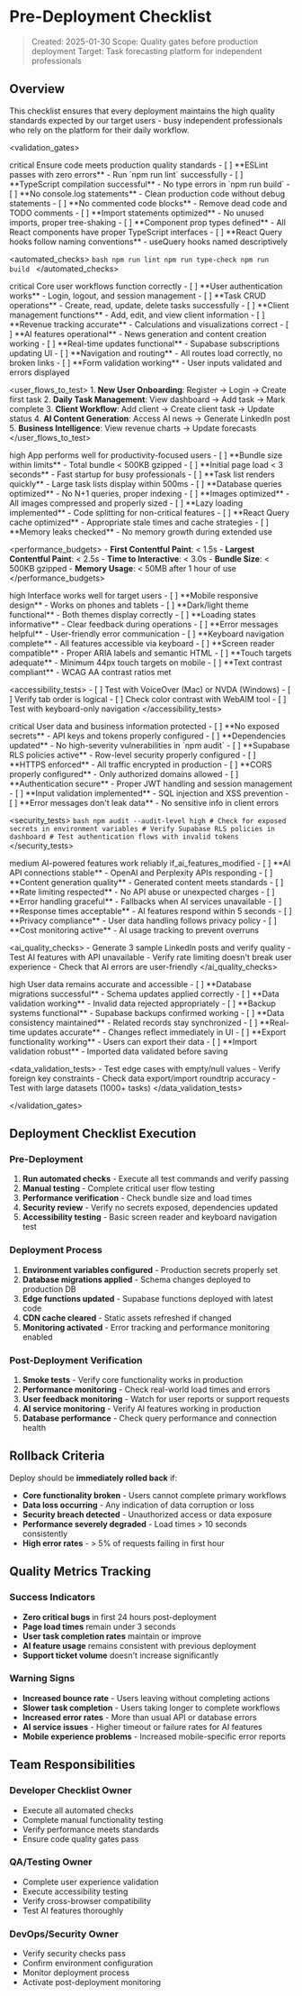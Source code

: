 # Pre-Deployment Checklist

> Created: 2025-01-30
> Scope: Quality gates before production deployment
> Target: Task forecasting platform for independent professionals

## Overview

This checklist ensures that every deployment maintains the high quality standards expected by our target users - busy independent professionals who rely on the platform for their daily workflow.

<validation_gates>

<gate name="code_quality">
  <priority>critical</priority>
  <description>Ensure code meets production quality standards</description>
  
  <checks>
    - [ ] **ESLint passes with zero errors** - Run `npm run lint` successfully
    - [ ] **TypeScript compilation successful** - No type errors in `npm run build`
    - [ ] **No console.log statements** - Clean production code without debug statements
    - [ ] **No commented code blocks** - Remove dead code and TODO comments
    - [ ] **Import statements optimized** - No unused imports, proper tree-shaking
    - [ ] **Component prop types defined** - All React components have proper TypeScript interfaces
    - [ ] **React Query hooks follow naming conventions** - useQuery hooks named descriptively
  </checks>
  
  <automated_checks>
    ```bash
    npm run lint
    npm run type-check
    npm run build
    ```
  </automated_checks>
</gate>

<gate name="functionality">
  <priority>critical</priority>
  <description>Core user workflows function correctly</description>
  
  <checks>
    - [ ] **User authentication works** - Login, logout, and session management
    - [ ] **Task CRUD operations** - Create, read, update, delete tasks successfully
    - [ ] **Client management functions** - Add, edit, and view client information
    - [ ] **Revenue tracking accurate** - Calculations and visualizations correct
    - [ ] **AI features operational** - News generation and content creation working
    - [ ] **Real-time updates functional** - Supabase subscriptions updating UI
    - [ ] **Navigation and routing** - All routes load correctly, no broken links
    - [ ] **Form validation working** - User inputs validated and errors displayed
  </checks>
  
  <user_flows_to_test>
    1. **New User Onboarding**: Register → Login → Create first task
    2. **Daily Task Management**: View dashboard → Add task → Mark complete
    3. **Client Workflow**: Add client → Create client task → Update status
    4. **AI Content Generation**: Access AI news → Generate LinkedIn post
    5. **Business Intelligence**: View revenue charts → Update forecasts
  </user_flows_to_test>
</gate>

<gate name="performance">
  <priority>high</priority>
  <description>App performs well for productivity-focused users</description>
  
  <checks>
    - [ ] **Bundle size within limits** - Total bundle < 500KB gzipped
    - [ ] **Initial page load < 3 seconds** - Fast startup for busy professionals
    - [ ] **Task list renders quickly** - Large task lists display within 500ms
    - [ ] **Database queries optimized** - No N+1 queries, proper indexing
    - [ ] **Images optimized** - All images compressed and properly sized
    - [ ] **Lazy loading implemented** - Code splitting for non-critical features
    - [ ] **React Query cache optimized** - Appropriate stale times and cache strategies
    - [ ] **Memory leaks checked** - No memory growth during extended use
  </checks>
  
  <performance_budgets>
    - **First Contentful Paint**: < 1.5s
    - **Largest Contentful Paint**: < 2.5s
    - **Time to Interactive**: < 3.0s
    - **Bundle Size**: < 500KB gzipped
    - **Memory Usage**: < 50MB after 1 hour of use
  </performance_budgets>
</gate>

<gate name="user_experience">
  <priority>high</priority>
  <description>Interface works well for target users</description>
  
  <checks>
    - [ ] **Mobile responsive design** - Works on phones and tablets
    - [ ] **Dark/light theme functional** - Both themes display correctly
    - [ ] **Loading states informative** - Clear feedback during operations
    - [ ] **Error messages helpful** - User-friendly error communication
    - [ ] **Keyboard navigation complete** - All features accessible via keyboard
    - [ ] **Screen reader compatible** - Proper ARIA labels and semantic HTML
    - [ ] **Touch targets adequate** - Minimum 44px touch targets on mobile
    - [ ] **Text contrast compliant** - WCAG AA contrast ratios met
  </checks>
  
  <accessibility_tests>
    - [ ] Test with VoiceOver (Mac) or NVDA (Windows)
    - [ ] Verify tab order is logical
    - [ ] Check color contrast with WebAIM tool
    - [ ] Test with keyboard-only navigation
  </accessibility_tests>
</gate>

<gate name="security">
  <priority>critical</priority>
  <description>User data and business information protected</description>
  
  <checks>
    - [ ] **No exposed secrets** - API keys and tokens properly configured
    - [ ] **Dependencies updated** - No high-severity vulnerabilities in `npm audit`
    - [ ] **Supabase RLS policies active** - Row-level security properly configured
    - [ ] **HTTPS enforced** - All traffic encrypted in production
    - [ ] **CORS properly configured** - Only authorized domains allowed
    - [ ] **Authentication secure** - Proper JWT handling and session management
    - [ ] **Input validation implemented** - SQL injection and XSS prevention
    - [ ] **Error messages don't leak data** - No sensitive info in client errors
  </checks>
  
  <security_tests>
    ```bash
    npm audit --audit-level high
    # Check for exposed secrets in environment variables
    # Verify Supabase RLS policies in dashboard
    # Test authentication flows with invalid tokens
    ```
  </security_tests>
</gate>

<gate name="ai_features">
  <priority>medium</priority>
  <description>AI-powered features work reliably</description>
  <condition>if_ai_features_modified</condition>
  
  <checks>
    - [ ] **AI API connections stable** - OpenAI and Perplexity APIs responding
    - [ ] **Content generation quality** - Generated content meets standards
    - [ ] **Rate limiting respected** - No API abuse or unexpected charges
    - [ ] **Error handling graceful** - Fallbacks when AI services unavailable
    - [ ] **Response times acceptable** - AI features respond within 5 seconds
    - [ ] **Privacy compliance** - User data handling follows privacy policy
    - [ ] **Cost monitoring active** - AI usage tracking to prevent overruns
  </checks>
  
  <ai_quality_checks>
    - Generate 3 sample LinkedIn posts and verify quality
    - Test AI features with API unavailable
    - Verify rate limiting doesn't break user experience
    - Check that AI errors are user-friendly
  </ai_quality_checks>
</gate>

<gate name="data_integrity">
  <priority>high</priority>
  <description>User data remains accurate and accessible</description>
  
  <checks>
    - [ ] **Database migrations successful** - Schema updates applied correctly
    - [ ] **Data validation working** - Invalid data rejected appropriately
    - [ ] **Backup systems functional** - Supabase backups confirmed working
    - [ ] **Data consistency maintained** - Related records stay synchronized
    - [ ] **Real-time updates accurate** - Changes reflect immediately in UI
    - [ ] **Export functionality working** - Users can export their data
    - [ ] **Import validation robust** - Imported data validated before saving
  </checks>
  
  <data_validation_tests>
    - Test edge cases with empty/null values
    - Verify foreign key constraints
    - Check data export/import roundtrip accuracy
    - Test with large datasets (1000+ tasks)
  </data_validation_tests>
</gate>

</validation_gates>

## Deployment Checklist Execution

### Pre-Deployment
1. **Run automated checks** - Execute all test commands and verify passing
2. **Manual testing** - Complete critical user flow testing
3. **Performance verification** - Check bundle size and load times
4. **Security review** - Verify no secrets exposed, dependencies updated
5. **Accessibility testing** - Basic screen reader and keyboard navigation test

### Deployment Process
1. **Environment variables configured** - Production secrets properly set
2. **Database migrations applied** - Schema changes deployed to production DB
3. **Edge functions updated** - Supabase functions deployed with latest code
4. **CDN cache cleared** - Static assets refreshed if changed
5. **Monitoring activated** - Error tracking and performance monitoring enabled

### Post-Deployment Verification
1. **Smoke tests** - Verify core functionality works in production
2. **Performance monitoring** - Check real-world load times and errors
3. **User feedback monitoring** - Watch for user reports or support requests  
4. **AI service monitoring** - Verify AI features working in production
5. **Database performance** - Check query performance and connection health

## Rollback Criteria

Deploy should be **immediately rolled back** if:
- **Core functionality broken** - Users cannot complete primary workflows
- **Data loss occurring** - Any indication of data corruption or loss
- **Security breach detected** - Unauthorized access or data exposure
- **Performance severely degraded** - Load times > 10 seconds consistently
- **High error rates** - > 5% of requests failing in first hour

## Quality Metrics Tracking

### Success Indicators
- **Zero critical bugs** in first 24 hours post-deployment
- **Page load times** remain under 3 seconds
- **User task completion rates** maintain or improve
- **AI feature usage** remains consistent with previous deployment
- **Support ticket volume** doesn't increase significantly

### Warning Signs
- **Increased bounce rate** - Users leaving without completing actions
- **Slower task completion** - Users taking longer to complete workflows
- **Increased error rates** - More than usual API or database errors
- **AI service issues** - Higher timeout or failure rates for AI features
- **Mobile experience problems** - Increased mobile-specific error reports

## Team Responsibilities

### Developer Checklist Owner
- Execute all automated checks
- Complete manual functionality testing
- Verify performance meets standards
- Ensure code quality gates pass

### QA/Testing Owner  
- Complete user experience validation
- Execute accessibility testing
- Verify cross-browser compatibility
- Test AI features thoroughly

### DevOps/Security Owner
- Verify security checks pass
- Confirm environment configuration
- Monitor deployment process
- Activate post-deployment monitoring